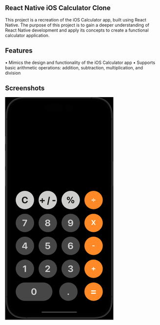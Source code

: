 ## React Native iOS Calculator Clone

This project is a recreation of the iOS Calculator app, built using React Native. The purpose of this project is to gain a deeper understanding of React Native development and apply its concepts to create a functional calculator application.

## Features

• Mimics the design and functionality of the iOS Calculator app
• Supports basic arithmetic operations: addition, subtraction, multiplication, and division

## Screenshots

![iPhone designed Calculator App](https://github.com/Brad-Williams-Dev/calculator/blob/main/Screenshot%202023-05-05%20at%202.17.59%20PM.png?raw=true)
